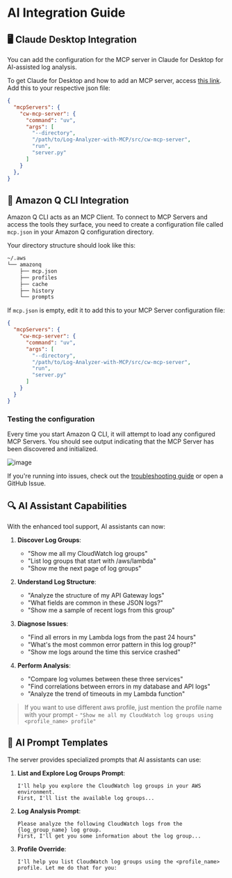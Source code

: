 # AI Integration Guide

## 🖥️ Claude Desktop Integration

You can add the configuration for the MCP server in Claude for Desktop for AI-assisted log analysis.

To get Claude for Desktop and how to add an MCP server, access [this link](https://modelcontextprotocol.io/quickstart/user). Add this to your respective json file:

```json
{
  "mcpServers": {
    "cw-mcp-server": {
      "command": "uv",
      "args": [
        "--directory",
        "/path/to/Log-Analyzer-with-MCP/src/cw-mcp-server",
        "run",
        "server.py"
      ]
    }
  },
}
```

## 🤖 Amazon Q CLI Integration

Amazon Q CLI acts as an MCP Client. To connect to MCP Servers and access the tools they surface, you need to create a configuration file called `mcp.json` in your Amazon Q configuration directory.

Your directory structure should look like this:

```bash
~/.aws
└── amazonq
    ├── mcp.json
    ├── profiles
    ├── cache
    ├── history
    └── prompts
```

If `mcp.json` is empty, edit it to add this to your MCP Server configuration file:

```json
{
  "mcpServers": {
    "cw-mcp-server": {
      "command": "uv",
      "args": [
        "--directory",
        "/path/to/Log-Analyzer-with-MCP/src/cw-mcp-server",
        "run",
        "server.py"
      ]
    }
  }
}
```

### Testing the configuration
Every time you start Amazon Q CLI, it will attempt to load any configured MCP Servers. You should see output indicating that the MCP Server has been discovered and initialized.

![image](https://github.com/user-attachments/assets/9acc1632-5a9a-4465-9fdc-a8464640f6a6)

If you're running into issues, check out the [troubleshooting guide](./troubleshooting.md) or open a GitHub Issue. 

## 🔍 AI Assistant Capabilities

With the enhanced tool support, AI assistants can now:

1. **Discover Log Groups**:
   - "Show me all my CloudWatch log groups"
   - "List log groups that start with /aws/lambda"
   - "Show me the next page of log groups"

2. **Understand Log Structure**:
   - "Analyze the structure of my API Gateway logs"
   - "What fields are common in these JSON logs?"
   - "Show me a sample of recent logs from this group"

3. **Diagnose Issues**:
   - "Find all errors in my Lambda logs from the past 24 hours"
   - "What's the most common error pattern in this log group?"
   - "Show me logs around the time this service crashed"

4. **Perform Analysis**:
   - "Compare log volumes between these three services"
   - "Find correlations between errors in my database and API logs"
   - "Analyze the trend of timeouts in my Lambda function"

>If you want to use different aws profile, just mention the profile name with your prompt - `"Show me all my CloudWatch log groups using <profile_name> profile"`

## 💬 AI Prompt Templates

The server provides specialized prompts that AI assistants can use:

1. **List and Explore Log Groups Prompt**:
   ```
   I'll help you explore the CloudWatch log groups in your AWS environment.
   First, I'll list the available log groups...
   ```

2. **Log Analysis Prompt**:
   ```
   Please analyze the following CloudWatch logs from the {log_group_name} log group.
   First, I'll get you some information about the log group...

   ```
3. **Profile Override**:
   ```
   I'll help you list CloudWatch log groups using the <profile_name> profile. Let me do that for you:
   ```
